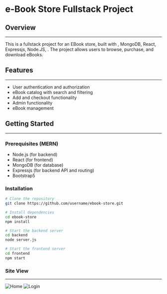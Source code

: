 # e-Book Store Fullstack Project

## Overview
-----------

This is a fullstack project for an EBook store, built with , MongoDB, React, Expressjs, Node.JS, . The project allows users to browse, purchase, and download eBooks.

## Features
------------

* User authentication and authorization
* eBook catalog with search and filtering
* Add and checkout functionality
* Admin functionality 
* eBook management

## Getting Started
---------------

### Prerequisites (MERN)

* Node.js (for backend)
* React (for frontend)
* MongoDB (for database)
* Expressjs (for backend API and routing)
* Bootstrap5


### Installation

```bash
# Clone the repository
git clone https://github.com/username/ebook-store.git

# Install dependencies
cd ebook-store
npm install

# Start the backend server
cd backend
node server.js

# Start the frontend server
cd frontend
npm start
```
### Site View
-------------
![Home](./Home_Page.png)
![Login](./About_page.png)